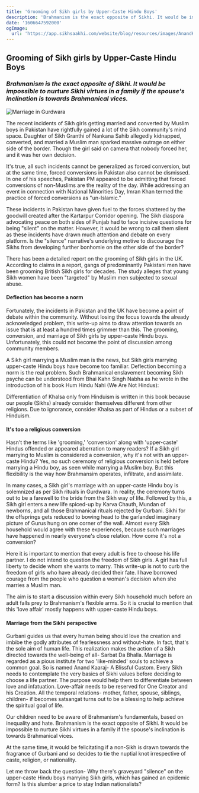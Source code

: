 ```yaml
---
title: 'Grooming of Sikh girls by Upper-Caste Hindu Boys'
description: 'Brahmanism is the exact opposite of Sikhi. It would be impossible to nurture Sikhi virtues in a family if the spouse's inclination is towards Brahmanical vices.'
date: '1606647592000'
ogImage:
  url: 'https://app.sikhsaakhi.com/website/blog/resources/images/AnandKaraj.jpeg'
---
```


## Grooming of Sikh girls by Upper-Caste Hindu Boys
### *Brahmanism is the exact opposite of Sikhi. It would be impossible to nurture Sikhi virtues in a family if the spouse's inclination is towards Brahmanical vices.*
![Marriage in Gurdwara](https://app.sikhsaakhi.com/website/blog/resources/images/AnandKaraj.jpeg)

The recent incidents of Sikh girls getting married and converted by Muslim boys in Pakistan have rightfully gained a lot of the Sikh community's mind space. Daughter of Sikh Granthi of Nankana Sahib allegedly kidnapped, converted, and married a Muslim man sparked massive outrage on either side of the border. Though the girl said on camera that nobody forced her, and it was her own decision. 

It's true, all such incidents cannot be generalized as forced conversion, but at the same time, forced conversions in Pakistan also cannot be dismissed. In one of his speeches, Pakistan PM appeared to be admitting that forced conversions of non-Muslims are the reality of the day. While addressing an event in connection with National Minorities Day, Imran Khan termed the practice of forced conversions as "un-Islamic."

These incidents in Pakistan have given fuel to the forces shattered by the goodwill created after the Kartarpur Corridor opening. The Sikh diaspora advocating peace on both sides of Punjab had to face incisive questions for being "silent" on the matter. However, it would be wrong to call them silent as these incidents have drawn much attention and debate on every platform. Is the "silence" narrative's underlying motive to discourage the Sikhs from developing further bonhomie on the other side of the border?

There has been a detailed report on the grooming of Sikh girls in the UK. According to claims in a report, gangs of predominantly Pakistani men have been grooming British Sikh girls for decades. The study alleges that young Sikh women have been "targeted" by Muslim men subjected to sexual abuse.

#### Deflection has become a norm
Fortunately, the incidents in Pakistan and the UK have become a point of debate within the community. Without losing the focus towards the already acknowledged problem, this write-up aims to draw attention towards an issue that is at least a hundred times grimmer than this. The grooming, conversion, and marriage of Sikh girls by upper-caste Hindu boys. Unfortunately, this could not become the point of discussion among community members. 

A Sikh girl marrying a Muslim man is the news, but Sikh girls marrying upper-caste Hindu boys have become too familiar. Deflection becoming a norm is the real problem. Such Brahmanical enslavement becoming Sikh psyche can be understood from Bhai Kahn Singh Nabha as he wrote in the introduction of his book Hum Hindu Nahi (We Are Not Hindus):

Differentiation of Khalsa only from Hinduism is written in this book because our people (Sikhs) already consider themselves different from other religions. Due to ignorance, consider Khalsa as part of Hindus or a subset of Hinduism.

#### It's too a religious conversion 
Hasn't the terms like 'grooming,' 'conversion' along with 'upper-caste' Hindus offended or appeared aberration to many readers? If a Sikh girl marrying to Muslim is considered a conversion, why it's not with an upper-caste Hindu? Yes, no such ceremony of religious conversion is held before marrying a Hindu boy, as seen while marrying a Muslim boy. But this flexibility is the way how Brahmansim operates, infiltrate, and assimilate. 

In many cases, a Sikh girl's marriage with an upper-caste Hindu boy is solemnized as per Sikh rituals in Gurdwara. In reality, the ceremony turns out to be a farewell to the bride from the Sikh way of life. Followed by this, a Sikh girl enters a new life spiced-up by Karva Chauth, Mundan of newborns, and all those Brahmanical rituals rejected by Gurbani. Sikhi for the offsprings gets reduced to bowing head to the garlanded imaginary picture of Gurus hung on one corner of the wall. Almost every Sikh household would agree with these experiences, because such marriages have happened in nearly everyone's close relation. How come it's not a conversion?

Here it is important to mention that every adult is free to choose his life partner. I do not intend to question the freedom of Sikh girls. A girl has full liberty to decide whom she wants to marry. This write-up is not to curb the freedom of girls who have already decided their fate. I have borrowed courage from the people who question a woman's decision when she marries a Muslim man. 

The aim is to start a discussion within every Sikh household much before an adult falls prey to Brahmanism's flexible arms. So it is crucial to mention that this 'love affair' mostly happens with upper-caste Hindu boys.

#### Marriage from the Sikhi perspective
Gurbani guides us that every human being should love the creation and imbibe the godly attributes of fearlessness and without-hate. In fact, that's the sole aim of human life. This realization makes the action of a Sikh directed towards the well-being of all- Sarbat Da Bhalla. Marriage is regarded as a pious institute for two 'like-minded' souls to achieve a common goal. So is named Anand Kaaraj- A Blissful Custom. Every Sikh needs to contemplate the very basics of Sikhi values before deciding to choose a life partner. The purpose would help them to differentiate between love and infatuation. Love-affair needs to be reserved for One Creator and his Creation. All the temporal relations- mother, father, spouse, siblings, children- if becomes satsangat turns out to be a blessing to help achieve the spiritual goal of life. 

Our children need to be aware of Brahmanism's fundamentals, based on inequality and hate. Brahmanism is the exact opposite of Sikhi. It would be impossible to nurture Sikhi virtues in a family if the spouse's inclination is towards Brahmanical vices. 

At the same time, it would be felicitating if a non-Sikh is drawn towards the fragrance of Gurbani and so decides to tie the nuptial knot irrespective of caste, religion, or nationality.

Let me throw back the question- Why there's graveyard "silence" on the upper-caste Hindu boys marrying Sikh girls, which has gained an epidemic form? Is this slumber a price to stay Indian nationalists?
